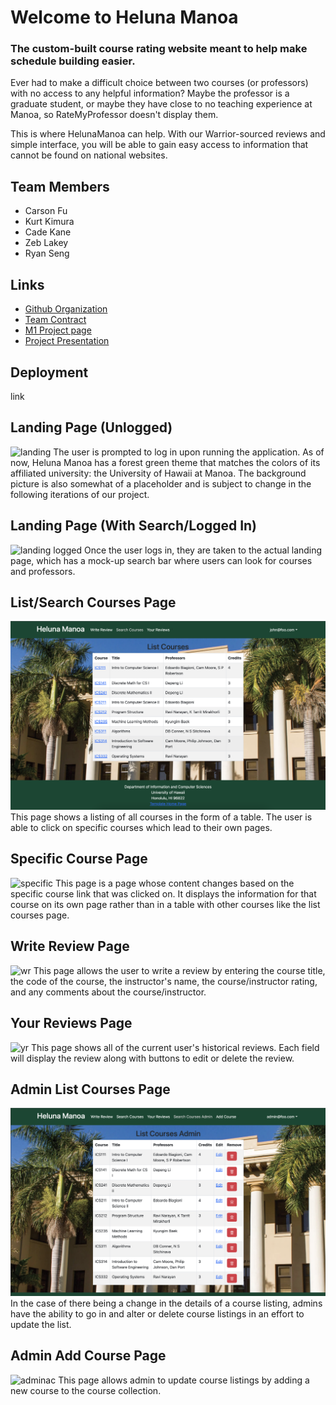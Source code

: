 # Welcome to Heluna Manoa

### The custom-built course rating website meant to help make schedule building easier.

Ever had to make a difficult choice between two courses (or professors) with no access to any helpful information? Maybe the professor is a graduate student, or maybe they have close to no teaching experience at Manoa, so RateMyProfessor doesn't display them.

This is where HelunaManoa can help. With our Warrior-sourced reviews and simple interface, you will be able to gain easy access to information that cannot be found on national websites.
## Team Members
- Carson Fu
- Kurt Kimura
- Cade Kane
- Zeb Lakey
- Ryan Seng
## Links
- [Github Organization](https://github.com/heluna-manoa)
- [Team Contract](https://docs.google.com/document/d/12twXzM_kbYR9SQWyv-C6Nzfe04kZUe1oB3TTHs8LCSo/edit)
- [M1 Project page](https://github.com/orgs/heluna-manoa/projects/1)
- [Project Presentation](https://docs.google.com/presentation/d/1cNOeQgEP03B-rQ20OXL9z2knQaNhdSBpdU4lwtChcpQ/edit#slide=id.g298e20f8316_1_18)
## Deployment
link

## Landing Page (Unlogged)
<img src="doc/landing-unlogged.png" alt="landing">
The user is prompted to log in upon running the application. As of now, Heluna Manoa has a forest green theme that matches the colors of its affiliated university: the University of Hawaii at Manoa. The background picture is also somewhat of a placeholder and is subject to change in the following iterations of our project.

## Landing Page (With Search/Logged In)
<img src="doc/landing-logged.png" alt="landing logged">
Once the user logs in, they are taken to the actual landing page, which has a mock-up search bar where users can look for courses and professors. 

## List/Search Courses Page
<img src="doc/list-courses.png" alt="list course">
This page shows a listing of all courses in the form of a table. The user is able to click on specific courses which lead to their own pages.

## Specific Course Page
<img src="doc/specific-course.png" alt="specific">
This page is a page whose content changes based on the specific course link that was clicked on. It displays the information for that course on its own page rather than in a table with other courses like the list courses page.

## Write Review Page
<img src="doc/write-review.png" alt="wr">
This page allows the user to write a review by entering the course title, the code of the course, the instructor's name, the course/instructor rating, and any comments about the course/instructor.

## Your Reviews Page
<img src="doc/your-reviews.png" alt="yr">
This page shows all of the current user's historical reviews. Each field will display the review along with buttons to edit or delete the review.

## Admin List Courses Page
<img src="doc/list-courses-admin.png" alt="adminlc">
In the case of there being a change in the details of a course listing, admins have the ability to go in and alter or delete course listings in an effort to update the list.

## Admin Add Course Page
<img src="doc/add-course-admin.png" alt="adminac">
This page allows admin to update course listings by adding a new course to the course collection.
